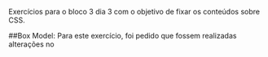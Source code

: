 Exercícios para o bloco 3 dia 3 com o objetivo de fixar os conteúdos sobre CSS.

##Box Model: 
Para este exercício, foi pedido que fossem realizadas alterações no



